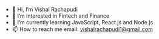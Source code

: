 - 👋 Hi, I’m Vishal Rachapudi
- 👀 I’m interested in Fintech and Finance
- 🌱 I’m currently learning JavaScript, React.js and Node.js
- 📫 How to reach me 
    email: vishalrachapudi1@gmail.com
